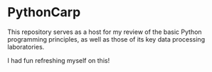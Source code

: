 # PythonCarp

This repository serves as a host for my review of the basic Python programming principles, as well as those of its key data processing laboratories. 

I had fun refreshing myself on this!

